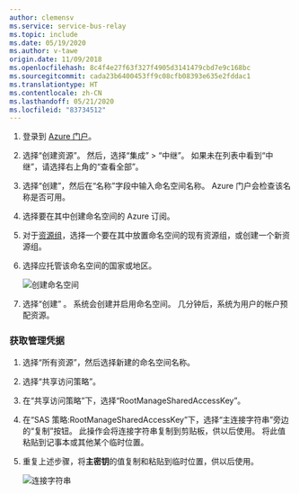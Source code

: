 ```yaml
---
author: clemensv
ms.service: service-bus-relay
ms.topic: include
ms.date: 05/19/2020
ms.author: v-tawe
origin.date: 11/09/2018
ms.openlocfilehash: 8c4f4e27f63f327f4905d3141479cbd7e9c168bc
ms.sourcegitcommit: cada23b6400453ff9c08cfb08393e635e2fddac1
ms.translationtype: HT
ms.contentlocale: zh-CN
ms.lasthandoff: 05/21/2020
ms.locfileid: "83734512"
---
```

1. 登录到 [Azure 门户][Azure portal]。
1. 选择“创建资源”。 然后，选择“集成” > “中继”。 如果未在列表中看到“中继”，请选择右上角的“查看全部”。
1. 选择“创建”，然后在“名称”字段中输入命名空间名称。 Azure 门户会检查该名称是否可用。
1. 选择要在其中创建命名空间的 Azure 订阅。
1. 对于[资源组](/azure-resource-manager/management/manage-resource-groups-portal.md)，选择一个要在其中放置命名空间的现有资源组，或创建一个新资源组。  
1. 选择应托管该命名空间的国家或地区。
   
    ![创建命名空间][create-namespace]
    
1. 选择“创建” 。 系统会创建并启用命名空间。 几分钟后，系统为用户的帐户预配资源。

### <a name="get-management-credentials"></a>获取管理凭据

1. 选择“所有资源”，然后选择新建的命名空间名称。
1. 选择“共享访问策略”。  
1. 在“共享访问策略”下，选择“RootManageSharedAccessKey”。
1. 在“SAS 策略:RootManageSharedAccessKey”下，选择“主连接字符串”旁边的“复制”按钮。 此操作会将连接字符串复制到剪贴板，供以后使用。 将此值粘贴到记事本或其他某个临时位置。
1. 重复上述步骤，将**主密钥**的值复制和粘贴到临时位置，供以后使用。  

    ![连接字符串][connection-string]

 

<!--Image references-->

[create-namespace]: ./media/relay-create-namespace-portal/create-namespace-vs2019.png
[connection-info]: ./media/relay-create-namespace-portal/connection-info.png
[connection-string]: ./media/relay-create-namespace-portal/connection-string-vs2019.png
[Azure portal]: https://portal.azure.cn
